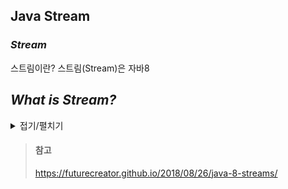## Java Stream

### *Stream*

스트림이란? 스트림(Stream)은 자바8

## *What is Stream?*


<details>
## 접은 제목
<summary>접기/펼치기</summary>
</details>




> #### 참고
>
> https://futurecreator.github.io/2018/08/26/java-8-streams/
>
> 
